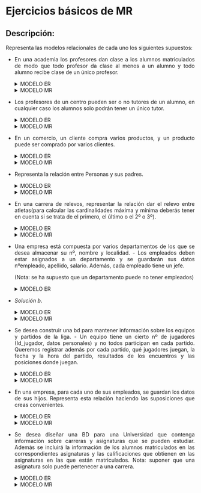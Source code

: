 <div align="justify">

# Ejercicios básicos de MR

## Descripción:

Representa las modelos relacionales de cada uno los siguientes supuestos:

- En una academia los profesores dan clase a los alumnos matriculados de modo que todo profesor da clase al menos a un alumno y todo alumno recibe clase de un único profesor.

  <details>
        <summary>MODELO ER</summary>
    </br>
    <img src="img/Ej-1.png">
    </br>

  </details>
  
  <details>
        <summary>MODELO MR</summary>
    </br>
    <img src="../../img/estamos-trabajando.png" width="200px">
    </br>

  </details>

- Los profesores de un centro pueden ser o no tutores de un alumno, en cualquier caso los alumnos solo podrán tener un único tutor.

  <details>
      <summary>MODELO ER</summary>
  </br>
  <img src="img/Ej-2.png">
  </br>

  </details>
  <details>
      <summary>MODELO MR</summary>
  </br>
  <img src="../../img/estamos-trabajando.png" width="200px">
  </br>

  </details>

- En un comercio, un cliente compra varios productos, y un producto puede ser comprado por varios clientes.
  
  <details>
      <summary>MODELO ER</summary>
  </br>
  <img src="img/Ej-3.png">
  </br>

  </details>
  <details>
        <summary>MODELO MR</summary>
    </br>
    <img src="../../img/estamos-trabajando.png" width="200px">
    </br>

  </details>
- Representa la relación entre Personas y sus padres.

  <details>
      <summary>MODELO ER</summary>
  </br>
    <img src="img/Ej-4.png">
  </br>

  </details>
  <details>
        <summary>MODELO MR</summary>
    </br>
    <img src="../../img/estamos-trabajando.png" width="200px">
    </br>

  </details>

- En una carrera de relevos, representar la relación dar el relevo entre atletas(para calcular las cardinalidades máxima y mínima deberás tener en cuenta si se trata de el primero, el último o el 2º o 3º).

  <details>
  <summary>MODELO ER</summary>
  </br>
  <img src="img/Ej-5.png">
  </br>
  </details>
  <details>
  <summary>MODELO MR</summary>
  </br>
  <img src="../../img/estamos-trabajando.png" width="200px">
  </br>

</details>

- Una empresa está compuesta por varios departamentos de los que se desea almacenar su nº, nombre y localidad. - Los empleados deben estar asignados a un departamento y se guardarán sus datos nºempleado, apellido, salario. Además, cada empleado tiene un jefe.

  (Nota: se ha supuesto que un departamento puede no tener empleados)
 
  <details>
      <summary>MODELO ER</summary>
  </br>
  <img src="img/Ej-6.png">
  </br>
</details>

  
  - _Solución b_.

    <details>
          <summary>MODELO ER</summary>
      </br>
      <img src="img/Ej-6-b.png">
      </br>
    </details>
    <details>
          <summary>MODELO MR</summary>
      </br>
      <img src="../../img/estamos-trabajando.png" width="200px">
      </br>

    </details>

- Se desea construir una bd para mantener información sobre los equipos y partidos de la liga. - Un equipo tiene un cierto nº de jugadores (Id_jugador, datos personales) y no todos participan en cada partido. Queremos registrar además por cada partido, qué jugadores juegan, la fecha y la hora del partido, resultados de los encuentros y las posiciones donde juegan.

  <details>
      <summary>MODELO ER</summary>
  </br>
  <img src="img/Ej-7.png">
  </br>

  </details>
  <details>
        <summary>MODELO MR</summary>
    </br>
    <img src="../../img/estamos-trabajando.png" width="200px">
    </br>

  </details>
- En una empresa, para cada uno de sus empleados, se guardan los datos de sus hijos. Representa esta relación haciendo las suposiciones que creas convenientes.

  <details>
      <summary>MODELO ER</summary>
  </br>
  <img src="img/Ej-8.png">
  </br>

  </details>
  <details>
        <summary>MODELO MR</summary>
    </br>
    <img src="../../img/estamos-trabajando.png" width="200px">
    </br>

  </details>
- Se desea diseñar una BD para una Universidad que contenga información sobre carreras y asignaturas que se pueden estudiar. Además se incluirá la información de los alumnos matriculados en las correspondientes asignaturas y las calificaciones que obtienen en las asignaturas en las que están matriculados. Nota: suponer que una asignatura solo puede pertenecer a una carrera.

  <details>
      <summary>MODELO ER</summary>
  </br>
  <img src="img/Ej-9.png">
  </br>

  </details>
  <details>
        <summary>MODELO MR</summary>
    </br>
    <img src="../../img/estamos-trabajando.png" width="200px">
    </br>

  </details>

 </div>